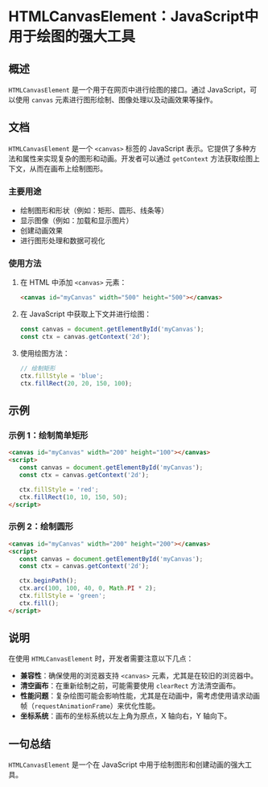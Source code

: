 <!--
Meta Description: # HTMLCanvasElement：JavaScript中用于绘图的强大工具 ## 概述 `HTMLCanvasElement` 是一个用于在网页中进行绘图的接口。通过 JavaScript，可以使用 `canvas` 元素进行图形绘制、图像处理以及动画效果等操作。 ## 文档 `HTMLCan...
Meta Keywords: canvas, ctx, javascript, mycanvas, const
-->

# HTMLCanvasElement：JavaScript中用于绘图的强大工具

## 概述
`HTMLCanvasElement` 是一个用于在网页中进行绘图的接口。通过 JavaScript，可以使用 `canvas` 元素进行图形绘制、图像处理以及动画效果等操作。

## 文档
`HTMLCanvasElement` 是一个 `<canvas>` 标签的 JavaScript 表示。它提供了多种方法和属性来实现复杂的图形和动画。开发者可以通过 `getContext` 方法获取绘图上下文，从而在画布上绘制图形。

### 主要用途
- 绘制图形和形状（例如：矩形、圆形、线条等）
- 显示图像（例如：加载和显示图片）
- 创建动画效果
- 进行图形处理和数据可视化

### 使用方法
1. 在 HTML 中添加 `<canvas>` 元素：
   ```html
   <canvas id="myCanvas" width="500" height="500"></canvas>
   ```

2. 在 JavaScript 中获取上下文并进行绘图：
   ```javascript
   const canvas = document.getElementById('myCanvas');
   const ctx = canvas.getContext('2d');
   ```

3. 使用绘图方法：
   ```javascript
   // 绘制矩形
   ctx.fillStyle = 'blue';
   ctx.fillRect(20, 20, 150, 100);
   ```

## 示例
### 示例 1：绘制简单矩形
```html
<canvas id="myCanvas" width="200" height="100"></canvas>
<script>
   const canvas = document.getElementById('myCanvas');
   const ctx = canvas.getContext('2d');

   ctx.fillStyle = 'red';
   ctx.fillRect(10, 10, 150, 50);
</script>
```

### 示例 2：绘制圆形
```html
<canvas id="myCanvas" width="200" height="200"></canvas>
<script>
   const canvas = document.getElementById('myCanvas');
   const ctx = canvas.getContext('2d');

   ctx.beginPath();
   ctx.arc(100, 100, 40, 0, Math.PI * 2);
   ctx.fillStyle = 'green';
   ctx.fill();
</script>
```

## 说明
在使用 `HTMLCanvasElement` 时，开发者需要注意以下几点：
- **兼容性**：确保使用的浏览器支持 `<canvas>` 元素，尤其是在较旧的浏览器中。
- **清空画布**：在重新绘制之前，可能需要使用 `clearRect` 方法清空画布。
- **性能问题**：复杂绘图可能会影响性能，尤其是在动画中，需考虑使用请求动画帧（`requestAnimationFrame`）来优化性能。
- **坐标系统**：画布的坐标系统以左上角为原点，X 轴向右，Y 轴向下。

## 一句总结
`HTMLCanvasElement` 是一个在 JavaScript 中用于绘制图形和创建动画的强大工具。
